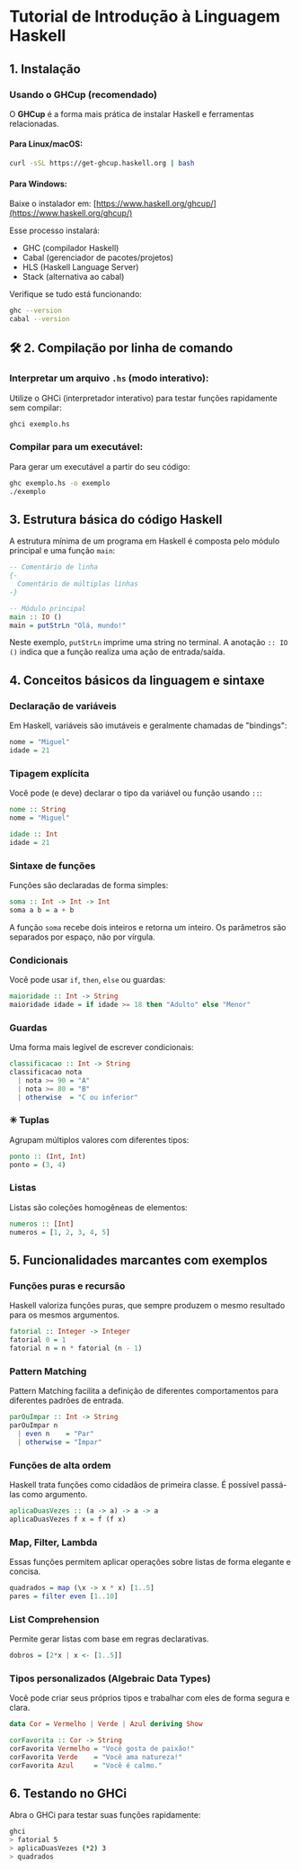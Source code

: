#  Tutorial de Introdução à Linguagem Haskell

##  1. Instalação

### Usando o GHCup (recomendado)
O **GHCup** é a forma mais prática de instalar Haskell e ferramentas relacionadas.

#### Para Linux/macOS:
```bash
curl -sSL https://get-ghcup.haskell.org | bash
```

#### Para Windows:
Baixe o instalador em: [https://www.haskell.org/ghcup/](https://www.haskell.org/ghcup/)

Esse processo instalará:
- GHC (compilador Haskell)
- Cabal (gerenciador de pacotes/projetos)
- HLS (Haskell Language Server)
- Stack (alternativa ao cabal)

Verifique se tudo está funcionando:
```bash
ghc --version
cabal --version
```

## 🛠️ 2. Compilação por linha de comando

### Interpretar um arquivo `.hs` (modo interativo):
Utilize o GHCi (interpretador interativo) para testar funções rapidamente sem compilar:
```bash
ghci exemplo.hs
```

### Compilar para um executável:
Para gerar um executável a partir do seu código:
```bash
ghc exemplo.hs -o exemplo
./exemplo
```

##  3. Estrutura básica do código Haskell

A estrutura mínima de um programa em Haskell é composta pelo módulo principal e uma função `main`:

```haskell
-- Comentário de linha
{-
  Comentário de múltiplas linhas
-}

-- Módulo principal
main :: IO ()
main = putStrLn "Olá, mundo!"
```

Neste exemplo, `putStrLn` imprime uma string no terminal. A anotação `:: IO ()` indica que a função realiza uma ação de entrada/saída.

##  4. Conceitos básicos da linguagem e sintaxe

###  Declaração de variáveis
Em Haskell, variáveis são imutáveis e geralmente chamadas de "bindings":

```haskell
nome = "Miguel"
idade = 21
```

###  Tipagem explícita
Você pode (e deve) declarar o tipo da variável ou função usando `::`:

```haskell
nome :: String
nome = "Miguel"

idade :: Int
idade = 21
```

###  Sintaxe de funções
Funções são declaradas de forma simples:

```haskell
soma :: Int -> Int -> Int
soma a b = a + b
```

A função `soma` recebe dois inteiros e retorna um inteiro. Os parâmetros são separados por espaço, não por vírgula.

###  Condicionais
Você pode usar `if`, `then`, `else` ou guardas:

```haskell
maioridade :: Int -> String
maioridade idade = if idade >= 18 then "Adulto" else "Menor"
```

###  Guardas
Uma forma mais legível de escrever condicionais:

```haskell
classificacao :: Int -> String
classificacao nota
  | nota >= 90 = "A"
  | nota >= 80 = "B"
  | otherwise  = "C ou inferior"
```

### ✳ Tuplas
Agrupam múltiplos valores com diferentes tipos:

```haskell
ponto :: (Int, Int)
ponto = (3, 4)
```

###  Listas
Listas são coleções homogêneas de elementos:

```haskell
numeros :: [Int]
numeros = [1, 2, 3, 4, 5]
```

##  5. Funcionalidades marcantes com exemplos

###  Funções puras e recursão
Haskell valoriza funções puras, que sempre produzem o mesmo resultado para os mesmos argumentos.

```haskell
fatorial :: Integer -> Integer
fatorial 0 = 1
fatorial n = n * fatorial (n - 1)
```

###  Pattern Matching
Pattern Matching facilita a definição de diferentes comportamentos para diferentes padrões de entrada.

```haskell
parOuImpar :: Int -> String
parOuImpar n
  | even n    = "Par"
  | otherwise = "Ímpar"
```

###  Funções de alta ordem
Haskell trata funções como cidadãos de primeira classe. É possível passá-las como argumento.

```haskell
aplicaDuasVezes :: (a -> a) -> a -> a
aplicaDuasVezes f x = f (f x)
```

###  Map, Filter, Lambda
Essas funções permitem aplicar operações sobre listas de forma elegante e concisa.

```haskell
quadrados = map (\x -> x * x) [1..5]
pares = filter even [1..10]
```

###  List Comprehension
Permite gerar listas com base em regras declarativas.

```haskell
dobros = [2*x | x <- [1..5]]
```

###  Tipos personalizados (Algebraic Data Types)
Você pode criar seus próprios tipos e trabalhar com eles de forma segura e clara.

```haskell
data Cor = Vermelho | Verde | Azul deriving Show

corFavorita :: Cor -> String
corFavorita Vermelho = "Você gosta de paixão!"
corFavorita Verde    = "Você ama natureza!"
corFavorita Azul     = "Você é calmo."
```

##  6. Testando no GHCi

Abra o GHCi para testar suas funções rapidamente:

```bash
ghci
> fatorial 5
> aplicaDuasVezes (*2) 3
> quadrados
```

